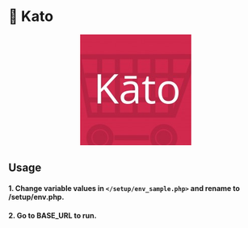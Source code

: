 # 🛒 Kato

<p align="center">
  <img src="katologo.jpeg" alt="Kato"/>
</p>

## Usage

#### 1. Change variable values in `</setup/env_sample.php>` and rename to /setup/env.php.

#### 2. Go to BASE_URL to run.
